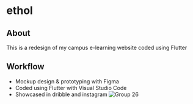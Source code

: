 # ethol

## About
This is a redesign of my campus e-learning website coded using Flutter

## Workflow
- Mockup design & prototyping with Figma
- Coded using Flutter with Visual Studio Code
- Showcased in dribble and instagram
![Group 26](https://user-images.githubusercontent.com/63591046/129644137-38e0c558-0520-43ab-9ac4-27b850989873.png)
